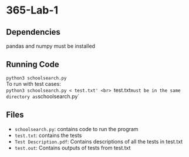 # 365-Lab-1

## Dependencies
pandas and numpy must be installed

## Running Code
`python3 schoolsearch.py`<br>
To run with test cases:<br>
`python3 schoolsearch.py < test.txt' <br>
`test.txt` must be in the same directory as `schoolsearch.py`
## Files
- `schoolsearch.py`: contains code to run the program
- `test.txt`: contains the tests
- `Test Description.pdf`: Contains descriptions of all the tests in test.txt
-  `test.out`: Contains outputs of tests from test.txt
